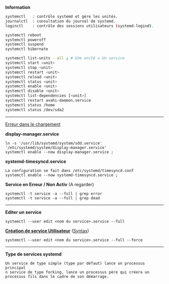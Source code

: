
**Information**

```bash
systemctl   : contrôle systemd et gère les unités.
journalctl  : consultation du journal de systemd.
loginctl    : contrôle des sessions utilisateurs (systemd-logind).

systemctl reboot
systemctl poweroff
systemctl suspend
systemctl hibernate

systemctl list-units --all ; # Une unité = Un service
systemctl start <unit>
systemctl stop <unit>
systemctl restart <unit>
systemctl reload <unit>
systemctl status <unit>
systemctl enable <unit>
systemctl disable <unit>
systemctl list-dependencies [<unit>]
systemctl restart avahi-daemon.service
systemctl status /home
systemctl status /dev/sda2
```

-------------------------------------------------------------------------------------------------
[Erreur dans le chargement](https://wiki.archlinux.fr/systemd)

**display-manager.service**
```
ln -s '/usr/lib/systemd/system/sdd.service' '/etc/systemd/system/display-manager.service'
systemctl enable --now display-manager.service ;
```

**systemd-timesyncd.service**
```
La configuration se fait dans /etc/systemd/timesyncd.conf
systemctl enable --now systemd-timesyncd.service ;
```


**Service en Erreur / Non Activ** (A regarder)
```
systemctl -t service -a --full | grep error
systemctl -t service -a --full | grep dead
```

-------------------------------------------------------------------------------------------------
**Editer un service**
```
systemctl --user edit <nom du service>.service --full
```

**[Création de service Utilisateur](https://doc.ubuntu-fr.org/creer_un_service_avec_systemd)** ([Syntax](https://www.linuxtricks.fr/wiki/systemd-creer-des-services-timers-unites))
```
systemctl --user edit <nom du service>.service --full --force
```
-------------------------------------------------------------------------------------------------
**Type de services systemd**
```
Un service de type simple (type par défaut) lance un processus principal
n service de type forking, lance un processus père qui créera un processus fils dans le cadre de son démarrage.
  

